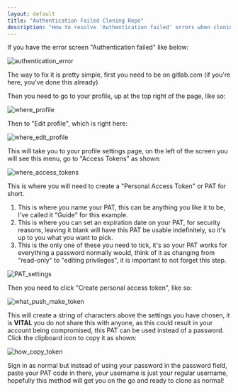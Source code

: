 ```yaml
---
layout: default
title: "Authentication Failed Cloning Repo"
description: "How to resolve 'Authentication failed' errors when cloning a repository from GitLab"
---
```


If you have the error screen "Authentication failed" like below:

![authentication_error](/uploads/8d096bf6646b04ea1c7643f9ea54cf6a/authentication_error.png)

The way to fix it is pretty simple, first you need to be on gitlab.com (if you're here, you've done this already)

Then you need to go to your profile, up at the top right of the page, like so:

![where_profile](/uploads/ae3343a8144effec238d456e7f78bf89/where_profile.png)

Then to "Edit profile", which is right here:

![where_edit_profile](/uploads/361fdf1ba17dd43ee9c78410c2ac0ab2/where_edit_profile.png)

This will take you to your profile settings page, on the left of the screen you will see this menu, go to "Access Tokens" as shown:

![where_access_tokens](/uploads/ec51af57fe1e9d43d075a99eae119efe/where_access_tokens.png)

This is where you will need to create a "Personal Access Token" or PAT for short.
1. This is where you name your PAT, this can be anything you like it to be, I've called it "Guide" for this example.
2. This is where you can set an expiration date on your PAT, for security reasons, leaving it blank will have this PAT be usable indefinitely, so it's up to you what you want to pick.
3. This is the only one of these you need to tick, it's so your PAT works for everything a password normally would, think of it as changing from "read-only" to "editing privileges", it is important to not forget this step.

![PAT_settings](/uploads/ec635a2cf04ea13c49efd4465cee5336/PAT_settings.png)

Then you need to click "Create personal access token", like so:

![what_push_make_token](/uploads/bcd7bb6ac041484545cfcc0acae220c9/what_push_make_token.png)

This will create a string of characters above the settings you have chosen, it is **VITAL** you do not share this with anyone, as this could result in your account being compromised, this PAT can be used instead of a password. Click the clipboard icon to copy it as shown:

![how_copy_token](/uploads/7d07c1edf70a1012f3a352ac8aafeef3/how_copy_token.png)

Sign in as normal but instead of using your password in the password field, paste your PAT code in there, your username is just your regular username, hopefully this method will get you on the go and ready to clone as normal!
